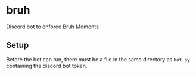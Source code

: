 # bruh
Discord bot to enforce Bruh Moments

## Setup

Before the bot can run, there must be a file in the same directory as `bot.py` containing the discord bot token.
